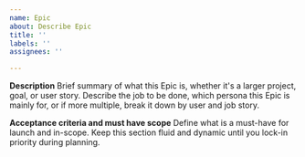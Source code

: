 ```yaml
---
name: Epic
about: Describe Epic
title: ''
labels: ''
assignees: ''

---
```


**Description**
Brief summary of what this Epic is, whether it's a larger project, goal, or user story. Describe the job to be done, which persona this Epic is mainly for, or if more multiple, break it down by user and job story.

**Acceptance criteria and must have scope**
Define what is a must-have for launch and in-scope. Keep this section fluid and dynamic until you lock-in priority during planning.
